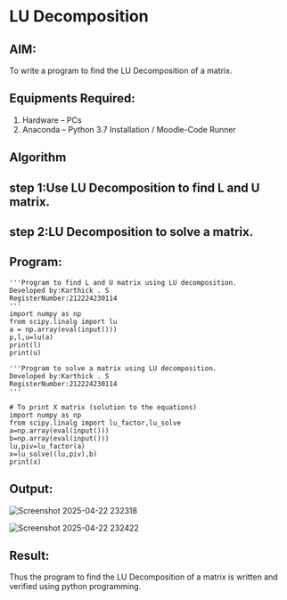 # LU Decomposition 

## AIM:
To write a program to find the LU Decomposition of a matrix.

## Equipments Required:
1. Hardware – PCs
2. Anaconda – Python 3.7 Installation / Moodle-Code Runner

## Algorithm
## step 1:Use LU Decomposition to find L and U matrix.
## step 2:LU Decomposition to solve a matrix.

## Program:
```
'''Program to find L and U matrix using LU decomposition.
Developed by:Karthick . S 
RegisterNumber:212224230114 
'''
import numpy as np
from scipy.linalg import lu
a = np.array(eval(input()))
p,l,u=lu(a)
print(l)
print(u)
```
```
'''Program to solve a matrix using LU decomposition.
Developed by:Karthick . S 
RegisterNumber:212224230114 
'''

# To print X matrix (solution to the equations)
import numpy as np
from scipy.linalg import lu_factor,lu_solve
a=np.array(eval(input()))
b=np.array(eval(input()))
lu,piv=lu_factor(a)
x=lu_solve((lu,piv),b)
print(x)
```


## Output:
![Screenshot 2025-04-22 232318](https://github.com/user-attachments/assets/6a726d10-ea25-4a97-90aa-e92cba46bd70)

![Screenshot 2025-04-22 232422](https://github.com/user-attachments/assets/81e6d9d6-9eb3-45a5-ad59-2a3635519cce)




## Result:
Thus the program to find the LU Decomposition of a matrix is written and verified using python programming.

